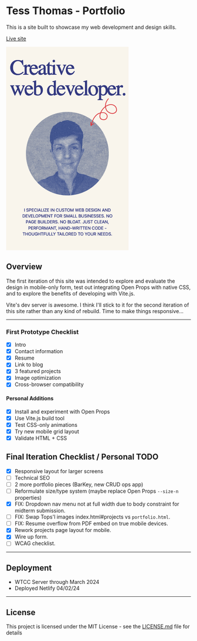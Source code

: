 # Tess Thomas - Portfolio

This is a site built to showcase my web development and design skills.

[Live site](https://tessthomas.com)

![Home page intro](/public/assets/home-snip.png)

## Overview

The first iteration of this site was intended to explore and evaluate the design in mobile-only form, test out integrating Open Props with native CSS, and to explore the benefits of developing with Vite.js.

Vite's dev server is awesome. I think I'll stick to it for the second iteration of this site rather than any kind of rebuild. Time to make things responsive...

---

### First Prototype Checklist

- [x] Intro
- [x] Contact information
- [x] Resume
- [x] Link to blog
- [x] 3 featured projects
- [x] Image optimization
- [x] Cross-browser compatibility

#### Personal Additions

- [x] Install and experiment with Open Props
- [x] Use Vite.js build tool
- [x] Test CSS-only animations
- [x] Try new mobile grid layout
- [x] Validate HTML + CSS

## Final Iteration Checklist / Personal TODO

- [x] Responsive layout for larger screens
- [ ] Technical SEO
- [ ] 2 more portfolio pieces (BarKey, new CRUD ops app)
- [ ] Reformulate size/type system (maybe replace Open Props `--size-n` properties)
- [x] FIX: Dropdown nav menu not at full width due to body constraint for midterm submission.
- [ ] FIX: Swap Tops'l images index.html#projects vs `portfolio.html`.
- [ ] FIX: Resume overflow from PDF embed on true mobile devices.
- [x] Rework projects page layout for mobile.
- [x] Wire up form.
- [ ] WCAG checklist.

---

## Deployment

- WTCC Server through March 2024
- Deployed Netlify 04/02/24

---

## License

This project is licensed under the MIT License - see the [LICENSE.md](LICENSE.md) file for details
